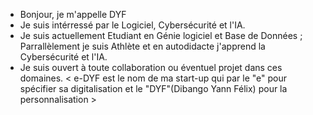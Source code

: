 - Bonjour, je m'appelle DYF
- Je suis intérressé par le Logiciel, Cybersécurité et l'IA.
- Je suis actuellement Etudiant en Génie logiciel et Base de Données ; Parrallèlement je suis Athlète et en autodidacte j'apprend la Cybersécurité et l'IA.
- Je suis ouvert à toute collaboration ou éventuel projet dans ces domaines.
< e-DYF est le nom de ma start-up qui par le "e" pour spécifier sa digitalisation et le "DYF"(Dibango Yann Félix) pour la personnalisation >
